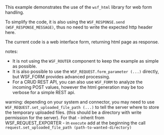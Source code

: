 This example demonstrates the use of the `wsf_html` library for web form handling.

To simplify the code, it is also using the `WSF_RESPONSE.send (WSF_RESPONSE_MESSAGE)`,
thus no need to write the expected http header here.

The current code is a web interface form, returning html page as response.
		
notes:
* It is not using the `WSF_ROUTER` component to keep the example as simple as possible.
* It is also possible to use the `WSF_REQUEST.form_parameter (...)` directly, 
	  but WSF_FORM provides advanced processing.
* For a CRUD REST API, you can also use `WSF_FORM` to analyze the incoming POST values, 
	  however the html generation may be too verbose for a simple REST api.
	  
warning: depending on your system and connector, you may need to use `WSF_REQUEST.set_uploaded_file_path (...)`
		to tell the server where to store the temporary uploaded files.
		(this should be a directory with write permission for the server).
		For that
			- inherit from WSF_REQUEST_EXPORTER
			- in `execute` add at the beginning the call `request.set_uploaded_file_path (path-to-wanted-directory)` 
